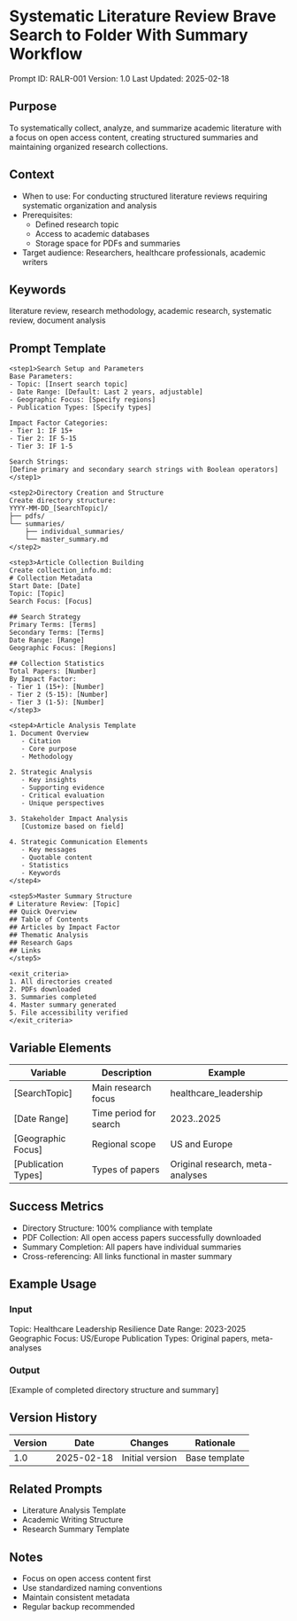 # Systematic Literature Review Brave Search to Folder With Summary Workflow
Prompt ID: RALR-001
Version: 1.0
Last Updated: 2025-02-18

## Purpose
To systematically collect, analyze, and summarize academic literature with a focus on open access content, creating structured summaries and maintaining organized research collections.

## Context
- When to use: For conducting structured literature reviews requiring systematic organization and analysis
- Prerequisites: 
  - Defined research topic
  - Access to academic databases
  - Storage space for PDFs and summaries
- Target audience: Researchers, healthcare professionals, academic writers

## Keywords
literature review, research methodology, academic research, systematic review, document analysis

## Prompt Template
```
<step1>Search Setup and Parameters
Base Parameters:
- Topic: [Insert search topic]
- Date Range: [Default: Last 2 years, adjustable]
- Geographic Focus: [Specify regions]
- Publication Types: [Specify types]

Impact Factor Categories:
- Tier 1: IF 15+
- Tier 2: IF 5-15
- Tier 3: IF 1-5

Search Strings:
[Define primary and secondary search strings with Boolean operators]
</step1>

<step2>Directory Creation and Structure
Create directory structure:
YYYY-MM-DD_[SearchTopic]/
├── pdfs/
└── summaries/
    ├── individual_summaries/
    └── master_summary.md
</step2>

<step3>Article Collection Building
Create collection_info.md:
# Collection Metadata
Start Date: [Date]
Topic: [Topic]
Search Focus: [Focus]

## Search Strategy
Primary Terms: [Terms]
Secondary Terms: [Terms]
Date Range: [Range]
Geographic Focus: [Regions]

## Collection Statistics
Total Papers: [Number]
By Impact Factor:
- Tier 1 (15+): [Number]
- Tier 2 (5-15): [Number]
- Tier 3 (1-5): [Number]
</step3>

<step4>Article Analysis Template
1. Document Overview
   - Citation
   - Core purpose
   - Methodology

2. Strategic Analysis
   - Key insights
   - Supporting evidence
   - Critical evaluation
   - Unique perspectives

3. Stakeholder Impact Analysis
   [Customize based on field]

4. Strategic Communication Elements
   - Key messages
   - Quotable content
   - Statistics
   - Keywords
</step4>

<step5>Master Summary Structure
# Literature Review: [Topic]
## Quick Overview
## Table of Contents
## Articles by Impact Factor
## Thematic Analysis
## Research Gaps
## Links
</step5>

<exit_criteria>
1. All directories created
2. PDFs downloaded
3. Summaries completed
4. Master summary generated
5. File accessibility verified
</exit_criteria>
```

## Variable Elements
| Variable | Description | Example |
|----------|-------------|---------|
| [SearchTopic] | Main research focus | healthcare_leadership |
| [Date Range] | Time period for search | 2023..2025 |
| [Geographic Focus] | Regional scope | US and Europe |
| [Publication Types] | Types of papers | Original research, meta-analyses |

## Success Metrics
- Directory Structure: 100% compliance with template
- PDF Collection: All open access papers successfully downloaded
- Summary Completion: All papers have individual summaries
- Cross-referencing: All links functional in master summary

## Example Usage
### Input
Topic: Healthcare Leadership Resilience
Date Range: 2023-2025
Geographic Focus: US/Europe
Publication Types: Original papers, meta-analyses

### Output
[Example of completed directory structure and summary]

## Version History
| Version | Date | Changes | Rationale |
|---------|------|---------|-----------|
| 1.0 | 2025-02-18 | Initial version | Base template |

## Related Prompts
- Literature Analysis Template
- Academic Writing Structure
- Research Summary Template

## Notes
- Focus on open access content first
- Use standardized naming conventions
- Maintain consistent metadata
- Regular backup recommended


